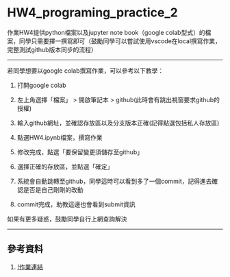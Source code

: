 # HW4_programing_practice_2

作業HW4提供python檔案以及jupyter note book（google colab型式）的檔案，同學只需要擇一撰寫即可（鼓勵同學可以嘗試使用vscode在local撰寫作業，完整測試github版本同步的流程）

---

若同學想要以google colab撰寫作業，可以參考以下教學：

1) 打開google colab

2) 左上角選擇「檔案」 > 開啟筆記本 > github(此時會有跳出視窗要求github的授權)

3) 輸入github網址，並確認存放區以及分支版本正確(記得點選包括私人存放區)

4) 點選HW4.ipynb檔案，撰寫作業

5) 修改完成，點選「要保留變更須儲存至github」

6) 選擇正確的存放區，並點選「確定」

7) 系統會自動跳轉至github，同學這時可以看到多了一個commit，記得進去確認是否是自己剛剛的改動

8) commit完成，助教這邊也會看到submit資訊

如果有更多疑惑，鼓勵同學自行上網查詢解決

---

## 參考資料

1) [!作業連結](https://colab.research.google.com/drive/1aj0uii4sBbcJdALt92dXn8NM8YUhZZG7?usp=sharing)
